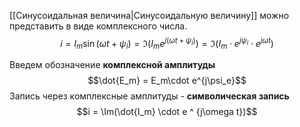 [[Синусоидальная величина|Синусоидальную величину]] можно представить в виде комплексного числа.
$$i = I_m\sin(\omega t + \psi_i) = \Im(I_me^{j(\omega t +\psi_i)}) = \Im(I_m\cdot e^{j\psi_i}\cdot e^{j\omega t})$$

Введем обозначение **комплексной амплитуды** $$\dot{E_m} = E_m\cdot e^{j\psi_e}$$
Запись через комплексные амплитуды - **символическая запись** $$i = \Im(\dot{I_m} \cdot e ^ {j\omega t})$$
